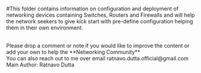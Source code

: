 #This folder contains information on configuration and deployment of networking devices containing Switches, Routers and Firewalls and will help the network seekers to give kick start with pre-define configuration helping them in their own environment.

<br>
Please drop a comment or note if you would like to improve the content or add your own to help the **Networking Community**
<br>
You can also reach out to me over email ratnavo.dutta.official@gmail.com
<br>
Main Author: Ratnavo Dutta
